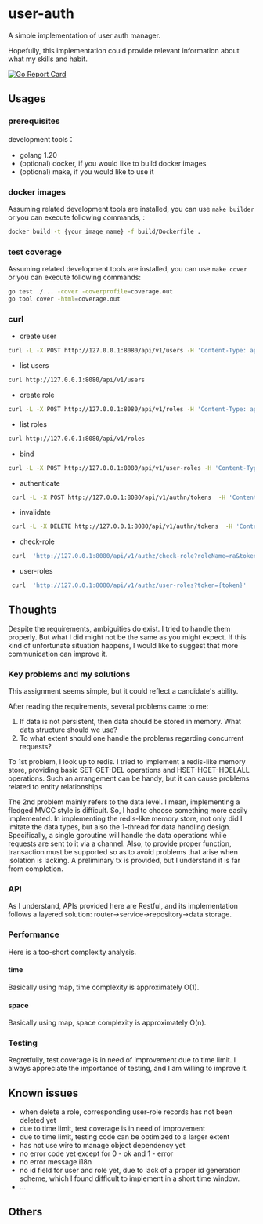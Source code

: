 # user-auth

A simple implementation of user auth manager.

Hopefully, this implementation could provide relevant information about what my skills and habit.

[![Go Report Card](https://goreportcard.com/report/github.com/WoodExplorer/user-auth)](https://goreportcard.com/report/github.com/WoodExplorer/user-auth)

## Usages

### prerequisites

development tools：
- golang 1.20
- (optional) docker, if you would like to build docker images
- (optional) make, if you would like to use it

### docker images

Assuming related development tools are installed, you can use `make builder` or you can execute following commands, :
```bash 
docker build -t {your_image_name} -f build/Dockerfile .
```

### test coverage

Assuming related development tools are installed, you can use `make cover` or you can execute following commands:
```bash
go test ./... -cover -coverprofile=coverage.out
go tool cover -html=coverage.out
```

### curl

- create user
```bash
curl -L -X POST http://127.0.0.1:8080/api/v1/users -H 'Content-Type: application/json' -d '{"name":"ua","password":"pwd"}'
```

- list users
```bash
curl http://127.0.0.1:8080/api/v1/users 
```

- create role
```bash
curl -L -X POST http://127.0.0.1:8080/api/v1/roles -H 'Content-Type: application/json' -d '{"name":"ra"}'
```

- list roles
```bash
curl http://127.0.0.1:8080/api/v1/roles 
```

- bind
```bash
curl -L -X POST http://127.0.0.1:8080/api/v1/user-roles -H 'Content-Type: application/json' -d '{"userName":"ua","roleName":"ra"}'
```

- authenticate
```bash
 curl -L -X POST http://127.0.0.1:8080/api/v1/authn/tokens  -H 'Content-Type: application/json' -d '{"name":"ua","password":"pwd"}'
```

- invalidate
```bash
 curl -L -X DELETE http://127.0.0.1:8080/api/v1/authn/tokens  -H 'Content-Type: application/json' -d '{"token":"{token}"}'
```

- check-role
```bash
 curl  'http://127.0.0.1:8080/api/v1/authz/check-role?roleName=ra&token={token}'
```

- user-roles
```bash
 curl  'http://127.0.0.1:8080/api/v1/authz/user-roles?token={token}'
```

## Thoughts

Despite the requirements, ambiguities do exist. I tried to handle them properly. But what I did might not be the same as you might expect. If this kind of unfortunate situation happens, I would like to suggest that more communication can improve it.   

### Key problems and my solutions

This assignment seems simple, but it could reflect a candidate's ability. 

After reading the requirements, several problems came to me:
1. If data is not persistent, then data should be stored in memory. What data structure should we use?
2. To what extent should one handle the problems regarding concurrent requests?

To 1st problem, I look up to redis. I tried to implement a redis-like memory store, providing basic SET-GET-DEL operations and HSET-HGET-HDELALL operations. Such an arrangement can be handy, but it can cause problems related to entity relationships.

The 2nd problem mainly refers to the data level. I mean, implementing a fledged MVCC style is difficult. So, I had to choose something more easily implemented. In implementing the redis-like memory store, not only did I imitate the data types, but also the 1-thread for data handling design. Specifically, a single goroutine will handle the data operations while requests are sent to it via a channel. Also, to provide proper function, transaction must be supported so as to avoid problems that arise when isolation is lacking. A preliminary tx is provided, but I understand it is far from completion.    


### API

As I understand, APIs provided here are Restful, and its implementation follows a layered solution: router->service->repository->data storage.  

### Performance

Here is a too-short complexity analysis.

#### time

Basically using map, time complexity is approximately O(1).

#### space

Basically using map, space complexity is approximately O(n). 

### Testing

Regretfully, test coverage is in need of improvement due to time limit. I always appreciate the importance of testing, and I am willing to improve it.  

## Known issues
- when delete a role, corresponding user-role records has not been deleted yet
- due to time limit, test coverage is in need of improvement
- due to time limit, testing code can be optimized to a larger extent
- has not use wire to manage object dependency yet
- no error code yet except for 0 - ok and 1 - error 
- no error message i18n
- no id field for user and role yet, due to lack of a proper id generation scheme, which I found difficult to implement in a short time window.
- ...

## Others
 